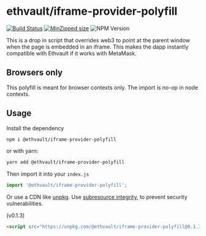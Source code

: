 # ethvault/iframe-provider-polyfill

[![Build Status](https://travis-ci.org/ethvault/iframe-provider-polyfill.svg?branch=master)](https://travis-ci.org/ethvault/iframe-provider-polyfill)
[![MinZipped size](https://badgen.net/bundlephobia/minzip/@ethvault/iframe-provider-polyfill)](https://bundlephobia.com/result?p=@ethvault/iframe-provider-polyfill@0.1.4)
![NPM Version](https://img.shields.io/npm/v/@ethvault/iframe-provider-polyfill.svg)

This is a drop in script that overrides web3 to point at the parent window when the page is embedded in an iframe.
This makes the dapp instantly compatible with Ethvault if it works with MetaMask.

## Browsers only

This polyfill is meant for browser contexts only. 
The import is no-op in node contexts.

## Usage

Install the dependency

```bash
npm i @ethvault/iframe-provider-polyfill
```

or with yarn:

```bash
yarn add @ethvault/iframe-provider-polyfill
```

Then import it into your `index.js`

```typescript
import '@ethvault/iframe-provider-polyfill';
```

Or use a CDN like [unpkg](https://unpkg.com). 
Use [subresource integrity](https://developer.mozilla.org/en-US/docs/Web/Security/Subresource_Integrity),
to prevent security vulnerabilities.

(v0.1.3)
```html
<script src="https://unpkg.com/@ethvault/iframe-provider-polyfill@0.1.3/dist/index.js" integrity="sha384-ZyiCo4kSqbweMOmopAciwaVi777CpHdHoVn7j/Gq75ocldvNA+65S+45yIj6Xznr" crossorigin="anonymous"></script>
```
